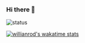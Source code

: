 ### Hi there 👋

<!--
**xiaojue/xiaojue** is a ✨ _special_ ✨ repository because its `README.md` (this file) appears on your GitHub profile.

Here are some ideas to get you started:

- 🔭 I’m currently working on ...
- 🌱 I’m currently learning ...
- 👯 I’m looking to collaborate on ...
- 🤔 I’m looking for help with ...
- 💬 Ask me about ...
- 📫 How to reach me: ...
- 😄 Pronouns: ...
- ⚡ Fun fact: ...
-->


![status](https://github-readme-stats.vercel.app/api?username=xiaojue&count_private=true&show_icons=true&include_all_commits=true)

[![willianrod's wakatime stats](https://github-readme-stats.vercel.app/api/wakatime?username=xiaojue)](https://github.com/anuraghazra/github-readme-stats)
